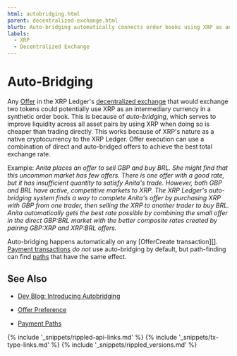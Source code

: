 ```yaml
---
html: autobridging.html
parent: decentralized-exchange.html
blurb: Auto-bridging automatically connects order books using XRP as an intermediary when it reduces costs.
labels:
  - XRP
  - Decentralized Exchange
---
```

# Auto-Bridging

Any [Offer](offers.html) in the XRP Ledger's [decentralized exchange](decentralized-exchange.html) that would exchange two tokens could potentially use XRP as an intermediary currency in a synthetic order book. This is because of _auto-bridging_, which serves to improve liquidity across all asset pairs by using XRP when doing so is cheaper than trading directly. This works because of XRP's nature as a native cryptocurrency to the XRP Ledger. Offer execution can use a combination of direct and auto-bridged offers to achieve the best total exchange rate.

Example: _Anita places an offer to sell GBP and buy BRL. She might find that this uncommon market has few offers. There is one offer with a good rate, but it has insufficient quantity to satisfy Anita's trade. However, both GBP and BRL have active, competitive markets to XRP. The XRP Ledger's auto-bridging system finds a way to complete Anita's offer by purchasing XRP with GBP from one trader, then selling the XRP to another trader to buy BRL. Anita automatically gets the best rate possible by combining the small offer in the direct GBP:BRL market with the better composite rates created by pairing GBP:XRP and XRP:BRL offers._ <!-- SPELLING_IGNORE: gbp -->

Auto-bridging happens automatically on any [OfferCreate transaction][]. [Payment transactions](payment.html) _do not_ use auto-bridging by default, but path-finding can find [paths](paths.html) that have the same effect.

## See Also

- [Dev Blog: Introducing Autobridging](https://xrpl.org/blog/2014/introducing-offer-autobridging.html) <!-- SPELLING_IGNORE: autobridging -->

- [Offer Preference](offers.html#offer-preference)

- [Payment Paths](paths.html)


<!--{# common link defs #}-->
{% include '_snippets/rippled-api-links.md' %}
{% include '_snippets/tx-type-links.md' %}
{% include '_snippets/rippled_versions.md' %}
